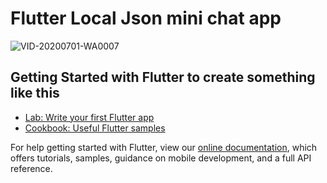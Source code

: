 # Flutter Local Json mini chat app


![VID-20200701-WA0007](https://user-images.githubusercontent.com/56641192/86195141-1af95580-bb05-11ea-8f12-0b3d75ccca13.gif)



## Getting Started with Flutter to create something like this



- [Lab: Write your first Flutter app](https://flutter.dev/docs/get-started/codelab)
- [Cookbook: Useful Flutter samples](https://flutter.dev/docs/cookbook)

For help getting started with Flutter, view our
[online documentation](https://flutter.dev/docs), which offers tutorials,
samples, guidance on mobile development, and a full API reference.
